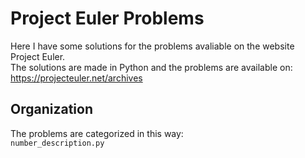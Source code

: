 # Project Euler Problems 
Here I have some solutions for the problems avaliable on the website Project Euler. <br> 
The solutions are made in Python and the problems are available on: https://projecteuler.net/archives

## Organization
The problems are categorized in this way: <br>
`number_description.py`
